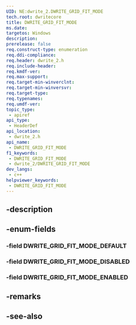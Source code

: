 ```yaml
---
UID: NE:dwrite_2.DWRITE_GRID_FIT_MODE
tech.root: dwritecore
title: DWRITE_GRID_FIT_MODE
ms.date: 
targetos: Windows
description: 
prerelease: false
req.construct-type: enumeration
req.ddi-compliance: 
req.header: dwrite_2.h
req.include-header: 
req.kmdf-ver: 
req.max-support: 
req.target-min-winverclnt: 
req.target-min-winversvr: 
req.target-type: 
req.typenames: 
req.umdf-ver: 
topic_type:
 - apiref
api_type:
 - HeaderDef
api_location:
 - dwrite_2.h
api_name:
 - DWRITE_GRID_FIT_MODE
f1_keywords:
 - DWRITE_GRID_FIT_MODE
 - dwrite_2/DWRITE_GRID_FIT_MODE
dev_langs:
 - c++
helpviewer_keywords:
 - DWRITE_GRID_FIT_MODE
---
```


## -description

## -enum-fields

### -field DWRITE_GRID_FIT_MODE_DEFAULT

### -field DWRITE_GRID_FIT_MODE_DISABLED

### -field DWRITE_GRID_FIT_MODE_ENABLED

## -remarks

## -see-also

